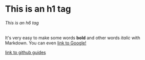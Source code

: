 # This is an h1 tag
###### This is an h6 tag

It's very easy to make some words **bold** and other words *italic* with Markdown. You can even [link to Google!](http://google.com)

[link to github guides](https://guides.github.com/features/mastering-markdown/)
